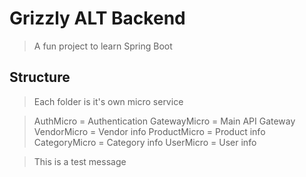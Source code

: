 
# Grizzly ALT Backend

> A fun project to learn Spring Boot

## Structure

> Each folder is it's own micro service

> AuthMicro = Authentication
> GatewayMicro = Main API Gateway
> VendorMicro = Vendor info
> ProductMicro = Product info
> CategoryMicro = Category info
> UserMicro = User info


> This is a test message